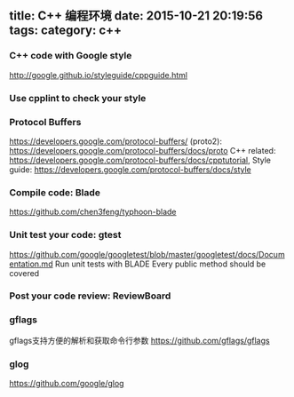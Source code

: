 title: C++ 编程环境
date: 2015-10-21 20:19:56
tags:
category: c++
---

### C++ code with Google style
http://google.github.io/styleguide/cppguide.html

### Use cpplint to check your style

### Protocol Buffers
https://developers.google.com/protocol-buffers/
(proto2): https://developers.google.com/protocol-buffers/docs/proto
C++ related: https://developers.google.com/protocol-buffers/docs/cpptutorial,
Style guide: https://developers.google.com/protocol-buffers/docs/style

### Compile code: Blade
https://github.com/chen3feng/typhoon-blade

### Unit test your code: gtest
https://github.com/google/googletest/blob/master/googletest/docs/Documentation.md
Run unit tests with BLADE
Every public method should be covered

### Post your code review: ReviewBoard

### gflags
gflags支持方便的解析和获取命令行参数
https://github.com/gflags/gflags

### glog
https://github.com/google/glog
